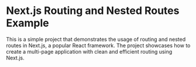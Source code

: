 # Next.js Routing and Nested Routes Example

This is a simple project that demonstrates the usage of routing and nested routes in Next.js, a popular React framework. The project showcases how to create a multi-page application with clean and efficient routing using Next.js.
